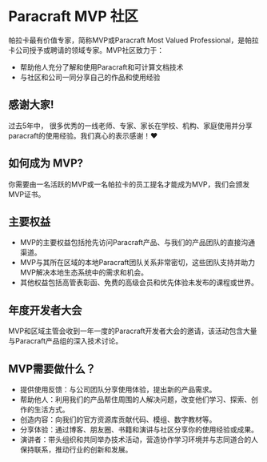 # Paracraft MVP 社区

帕拉卡最有价值专家，简称MVP或Paracraft Most Valued Professional，是帕拉卡公司授予或聘请的领域专家。MVP社区致力于：

- 帮助他人充分了解和使用Paracraft和可计算文档技术
- 与社区和公司一同分享自己的作品和使用经验

## 感谢大家!

过去5年中， 很多优秀的一线老师、专家、家长在学校、机构、家庭使用并分享paracraft的使用经验。我们真心的表示感谢！:heart:

## 如何成为 MVP?

你需要由一名活跃的MVP或一名帕拉卡的员工提名才能成为MVP，我们会颁发MVP证书。

## 主要权益

- MVP的主要权益包括抢先访问Paracraft产品、与我们的产品团队的直接沟通渠道。
- MVP与其所在区域的本地Paracraft团队关系非常密切，这些团队支持并助力MVP解决本地生态系统中的需求和机会。
- 其他权益包括高管表彰函、免费的高级会员和优先体验未发布的课程或世界。

## 年度开发者大会

MVP和区域主管会收到一年一度的Paracraft开发者大会的邀请，该活动包含大量与Paracraft产品组的深入技术讨论。

## MVP需要做什么？

- 提供使用反馈：与公司团队分享使用体验，提出新的产品需求。
- 帮助他人：利用我们的产品帮住周围的人解决问题，改变他们学习、探索、创作的生活方式。
- 创造内容：向我们的官方资源库贡献代码、模组、数字教材等。
- 分享体验：通过博客、朋友圈、书籍和演讲与社区分享你的使用经验或成果。
- 演讲者：带头组织和共同举办技术活动，营造协作学习环境并与志同道合的人保持联系，推动行业的创新和发展。